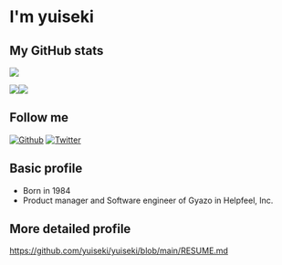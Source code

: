 # I'm yuiseki

## My GitHub stats

![](https://github-profile-summary-cards.vercel.app/api/cards/profile-details?username=yuiseki&theme=default)

![](https://github-profile-summary-cards.vercel.app/api/cards/repos-per-language?username=yuiseki&theme=default)![](https://github-profile-summary-cards.vercel.app/api/cards/stats?username=yuiseki&theme=default)

## Follow me

[![Github](https://img.shields.io/github/followers/yuiseki?label=Follow&style=social)](https://github.com/yuiseki)
[![Twitter](https://img.shields.io/twitter/follow/yuiseki_?style=social)](https://twitter.com/yuiseki_)

## Basic profile

- Born in 1984
- Product manager and Software engineer of Gyazo in Helpfeel, Inc.

## More detailed profile

https://github.com/yuiseki/yuiseki/blob/main/RESUME.md
